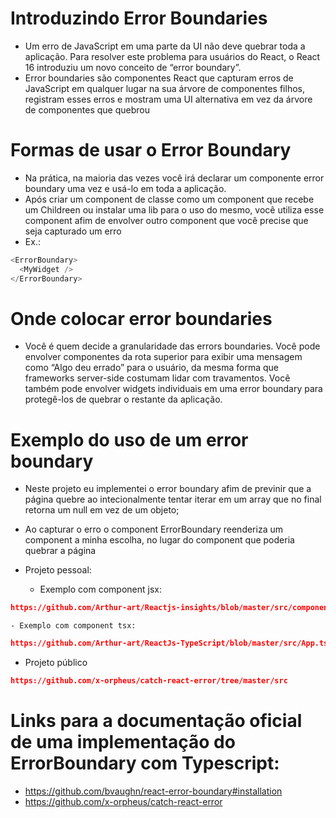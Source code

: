 # Introduzindo Error Boundaries
- Um erro de JavaScript em uma parte da UI não deve quebrar toda a aplicação. Para resolver este problema para usuários do React, o React 16 introduziu um novo conceito de “error boundary”.
- Error boundaries são componentes React que capturam erros de JavaScript em qualquer lugar na sua árvore de componentes filhos, registram esses erros e mostram uma UI alternativa em vez da árvore de componentes que quebrou

# Formas de usar o Error Boundary
- Na prática, na maioria das vezes você irá declarar um componente error boundary uma vez e usá-lo em toda a aplicação.
- Após criar um component de classe como um component que recebe um Childreen ou instalar uma lib para o uso do mesmo, você utiliza esse component afim de envolver outro component que você precise que seja capturado um erro
- Ex.:
```js
<ErrorBoundary>
  <MyWidget />
</ErrorBoundary>
```

# Onde colocar error boundaries
- Você é quem decide a granularidade das errors boundaries. Você pode envolver componentes da rota superior para exibir uma mensagem como “Algo deu errado” para o usuário, da mesma forma que frameworks server-side costumam lidar com travamentos. Você também pode envolver widgets individuais em uma error boundary para protegê-los de quebrar o restante da aplicação.

# Exemplo do uso de um error boundary
- Neste projeto eu implementei o error boundary afim de previnir que a página quebre ao intecionalmente tentar iterar em um array que no final retorna um null em vez de um objeto;
- Ao capturar o erro o component ErrorBoundary reenderiza um component a minha escolha, no lugar do component que poderia quebrar a página

- Projeto pessoal:
	- Exemplo com component jsx:
```json
https://github.com/Arthur-art/Reactjs-insights/blob/master/src/components/ErrorBoundary/index.jsx
```
	- Exemplo com component tsx:
```json
https://github.com/Arthur-art/ReactJs-TypeScript/blob/master/src/App.tsx
```
- Projeto público
```json
https://github.com/x-orpheus/catch-react-error/tree/master/src
```

# Links para a documentação oficial de uma implementação do ErrorBoundary com Typescript:
- https://github.com/bvaughn/react-error-boundary#installation
- https://github.com/x-orpheus/catch-react-error
